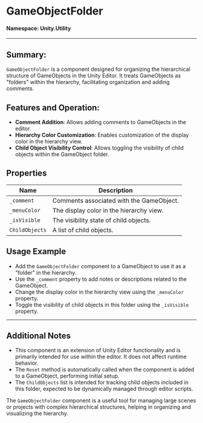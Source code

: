 ﻿# GameObjectFolder

#### **Namespace**: Unity.Utility
---

## Summary:
`GameObjectFolder` is a component designed for organizing the hierarchical structure of GameObjects in the Unity Editor. It treats GameObjects as "folders" within the hierarchy, facilitating organization and adding comments.

## Features and Operation:
- **Comment Addition**: Allows adding comments to GameObjects in the editor.
- **Hierarchy Color Customization**: Enables customization of the display color in the hierarchy view.
- **Child Object Visibility Control**: Allows toggling the visibility of child objects within the GameObject folder.

## Properties
| Name | Description |
|------|-------------|
| `_comment` | Comments associated with the GameObject. |
| `_menuColor` | The display color in the hierarchy view. |
| `_isVisible` | The visibility state of child objects. |
| `ChildObjects` | A list of child objects. |

## Usage Example
- Add the `GameObjectFolder` component to a GameObject to use it as a "folder" in the hierarchy.
- Use the `_comment` property to add notes or descriptions related to the GameObject.
- Change the display color in the hierarchy view using the `_menuColor` property.
- Toggle the visibility of child objects in this folder using the `_isVisible` property.

---
## Additional Notes
- This component is an extension of Unity Editor functionality and is primarily intended for use within the editor. It does not affect runtime behavior.
- The `Reset` method is automatically called when the component is added to a GameObject, performing initial setup.
- The `ChildObjects` list is intended for tracking child objects included in this folder, expected to be dynamically managed through editor scripts.

The `GameObjectFolder` component is a useful tool for managing large scenes or projects with complex hierarchical structures, helping in organizing and visualizing the hierarchy.

